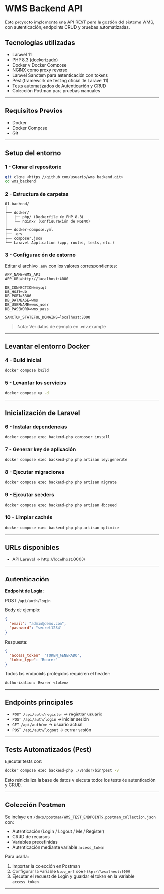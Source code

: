 # WMS Backend API

Este proyecto implementa una API REST para la gestión del sistema WMS, con autenticación, endpoints CRUD y pruebas automatizadas.

## Tecnologías utilizadas

- Laravel 11
- PHP 8.3 (dockerizado)
- Docker y Docker Compose
- NGINX como proxy reverso
- Laravel Sanctum para autenticación con tokens
- Pest (framework de testing oficial de Laravel 11)
- Tests automatizados de Autenticación y CRUD
- Colección Postman para pruebas manuales

---

## Requisitos Previos

- Docker
- Docker Compose
- Git

---

## Setup del entorno

### 1 - Clonar el repositorio

```bash
git clone <https://github.com/usuario/wms_backend.git>
cd wms_backend
```

### 2 - Estructura de carpetas

```
01-backend/
│
├── docker/
│   ├── php/ (Dockerfile de PHP 8.3)
│   └── nginx/ (Configuración de NGINX)
│
├── docker-compose.yml
├── .env
├── composer.json
└── Laravel Application (app, routes, tests, etc.)
```

### 3 - Configuración de entorno

Editar el archivo `.env` con los valores correspondientes:

```
APP_NAME=WMS_API
APP_URL=http://localhost:8000

DB_CONNECTION=mysql
DB_HOST=db
DB_PORT=3306
DB_DATABASE=wms
DB_USERNAME=wms_user
DB_PASSWORD=wms_pass

SANCTUM_STATEFUL_DOMAINS=localhost:8000
```

> Nota: Ver datos de ejemplo en .env.example
> 

---

## Levantar el entorno Docker

### 4 - Build inicial

```bash
docker compose build
```

### 5 - Levantar los servicios

```bash
docker compose up -d
```

---

## Inicialización de Laravel

### 6 - Instalar dependencias

```bash
docker compose exec backend-php composer install
```

### 7 - Generar key de aplicación

```bash
docker compose exec backend-php php artisan key:generate
```

### 8 - Ejecutar migraciones

```bash
docker compose exec backend-php php artisan migrate
```

### 9 - Ejecutar seeders

```bash
docker compose exec backend-php php artisan db:seed
```

### 10 - Limpiar cachés

```bash
docker compose exec backend-php php artisan optimize
```

---

## URLs disponibles

- API Laravel → http://localhost:8000/

---

## Autenticación

**Endpoint de Login:**

POST `/api/auth/login`

Body de ejemplo:

```json
{
  "email": "admin@demo.com",
  "password": "secret1234"
}
```

Respuesta:

```json
{
  "access_token": "TOKEN_GENERADO",
  "token_type": "Bearer"
}
```

Todos los endpoints protegidos requieren el header:

```
Authorization: Bearer <token>
```

---

## Endpoints principales

- `POST /api/auth/register` → registrar usuario
- `POST /api/auth/login` → iniciar sesión
- `GET /api/auth/me` → usuario actual
- `POST /api/auth/logout` → cerrar sesión

---

## Tests Automatizados (Pest)

Ejecutar tests con:

```bash
docker compose exec backend-php ./vendor/bin/pest -v
```

Esto reinicializa la base de datos y ejecuta todos los tests de autenticación y CRUD.

---

## Colección Postman

Se incluye en `/docs/postman/WMS_TEST_ENDPOINTS.postman_collection.json` con:

- Autenticación (Login / Logout / Me / Register)
- CRUD de recursos
- Variables predefinidas
- Autenticación mediante variable `access_token`

Para usarla:

1. Importar la colección en Postman
2. Configurar la variable `base_url` con `http://localhost:8000`
3. Ejecutar el request de Login y guardar el token en la variable `access_token`

---